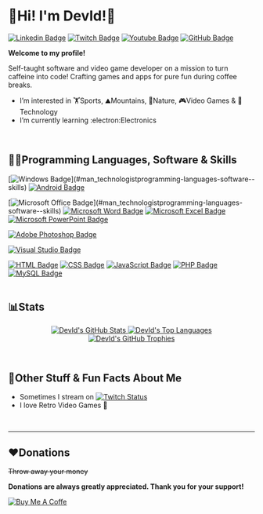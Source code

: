 # :metal:Hi! I'm DevId!:metal:
[![Linkedin Badge](https://img.shields.io/badge/David_Buxarrais-0A66C2?style=flat&logo=linkedin&logoColor=white)](https://www.linkedin.com/in/davidbuxarrais)
[![Twitch Badge](https://img.shields.io/badge/Devidcat-6441a5?style=flat&logo=twitch&logoColor=white)](https://www.twitch.tv/devidcat)
[![Youtube Badge](https://img.shields.io/badge/Devidcat-FF0000?style=flat&logo=youtube&logoColor=white)](https://youtube.com/@devidcat)
[![GitHub Badge](https://img.shields.io/badge/Genfish-181717?style=flat&logo=github&logoColor=white)](https://github.com/genfish)

**Welcome to my profile!**

Self-taught software and video game developer on a mission to turn caffeine into code! Crafting games and apps for pure fun during coffee breaks.
- I’m interested in :weight_lifting:Sports, :mountain:Mountains, :mushroom:Nature, :video_game:Video Games & :rocket:Technology
- I’m currently learning :electron:Electronics
<br>

## :man_technologist:Programming Languages, Software & Skills
[![Windows Badge](https://img.shields.io/badge/Windows_(Since_3.1)-0078D6?style=flat&logo=windows&logoColor=white)](#man_technologistprogramming-languages-software--skills)
[![Android Badge](https://img.shields.io/badge/Android-A4C639?style=flat&logo=android&logoColor=white)](#man_technologistprogramming-languages-software--skills)

[![Microsoft Office Badge](https://img.shields.io/badge/Microsoft_Office_(Since_4.2)-DC3E15?style=flat&logo=microsoft%20office&logoColor=white)](#man_technologistprogramming-languages-software--skills)
[![Microsoft Word Badge](https://img.shields.io/badge/Microsoft_Word-295391?style=flat&logo=microsoft%20word&logoColor=white)](#man_technologistprogramming-languages-software--skills)
[![Microsoft Excel Badge](https://img.shields.io/badge/Microsoft_Excel-1f6b41?style=flat&logo=microsoft%20excel&logoColor=white)](#man_technologistprogramming-languages-software--skills)
[![Microsoft PowerPoint Badge](https://img.shields.io/badge/Microsoft_PowerPoint-C44423?style=flat&logo=microsoft%20powerpoint&logoColor=white)](#man_technologistprogramming-languages-software--skills)

[![Adobe Photoshop Badge](https://img.shields.io/badge/Adobe_Photoshop-31A8FF?style=flat&logo=adobe%20photoshop&logoColor=white)](#man_technologistprogramming-languages-software--skills)

[![Visual Studio Badge](https://img.shields.io/badge/Visual_Studio-5C2D91?style=flat&logo=visual%20studio&logoColor=white)](#man_technologistprogramming-languages-software--skills)

[![HTML Badge](https://img.shields.io/badge/HTML-E34F26?style=flat&logo=html5&logoColor=white)](#man_technologistprogramming-languages-software--skills)
[![CSS Badge](https://img.shields.io/badge/CSS-1572B6?style=flat&logo=css3&logoColor=white)](#man_technologistprogramming-languages-software--skills)
[![JavaScript Badge](https://img.shields.io/badge/JavaScript-F7DF1E?style=flat&logo=javascript&logoColor=white)](#man_technologistprogramming-languages-software--skills)
[![PHP Badge](https://img.shields.io/badge/PHP-777BB4?style=flat&logo=php&logoColor=white)](#man_technologistprogramming-languages-software--skills)
[![MySQL Badge](https://img.shields.io/badge/MySQL-4479A1?style=flat&logo=mysql&logoColor=white)](#man_technologistprogramming-languages-software--skills)
<br>
<br>

## :bar_chart:Stats
<p align="center">
  <a href="#bar_chartstats">
    <img src="https://github-readme-stats.vercel.app/api?username=genfish&theme=gotham&show_icons=true&rank_icon=percentile&hide=issues&include_all_commits=true" alt="DevId's GitHub Stats"/>
  </a>
  <a href="#bar_chartstats">
    <img src="https://github-readme-stats.vercel.app/api/top-langs/?username=genfish&theme=gotham&layout=compact" alt="DevId's Top Languages"/>
  </a>
  <a href="#bar_chartstats">
    <img src="https://github-profile-trophy.vercel.app/?username=genfish&theme=monokai&row=1&column=6" alt="DevId's GitHub Trophies"/>
  </a>
</p>
<br>

## :space_invader:Other Stuff & Fun Facts About Me
- Sometimes I stream on [![Twitch Status](https://img.shields.io/twitch/status/devidcat?label=Twitch.tv&style=social)](https://www.twitch.tv/devidcat)
- I love Retro Video Games :blue_heart:
<br>

------------

## :heart:Donations
~~Throw away your money~~

**Donations are always greatly appreciated. Thank you for your support!**

<a href="https://ko-fi.com/devidcat" target="_blank"><img src="https://help.ko-fi.com/hc/article_attachments/11833788361117" alt="Buy Me A Coffe"></a>

